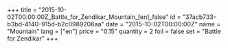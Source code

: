 +++
title = "2015-10-02T00:00:00Z_Battle_for_Zendikar_Mountain_[en]_false"
id = "37acb733-b3bd-4140-915d-b2c0989208aa"
date = "2015-10-02T00:00:00Z"
name = "Mountain"
lang = ["en"]
price = "0.15"
quantity = 2
foil = false
set = "Battle for Zendikar"
+++
